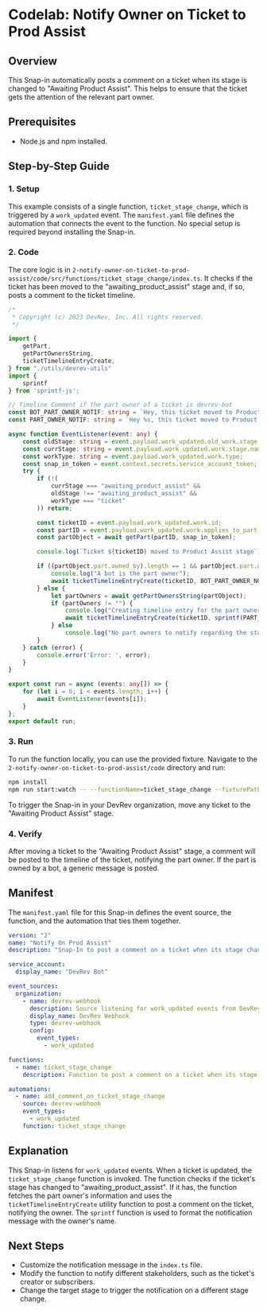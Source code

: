 # Codelab: Notify Owner on Ticket to Prod Assist

## Overview
This Snap-in automatically posts a comment on a ticket when its stage is changed to "Awaiting Product Assist". This helps to ensure that the ticket gets the attention of the relevant part owner.

## Prerequisites
- Node.js and npm installed.

## Step-by-Step Guide

### 1. Setup
This example consists of a single function, `ticket_stage_change`, which is triggered by a `work_updated` event. The `manifest.yaml` file defines the automation that connects the event to the function. No special setup is required beyond installing the Snap-in.

### 2. Code
The core logic is in `2-notify-owner-on-ticket-to-prod-assist/code/src/functions/ticket_stage_change/index.ts`. It checks if the ticket has been moved to the "awaiting_product_assist" stage and, if so, posts a comment to the ticket timeline.

```typescript
/*
 * Copyright (c) 2023 DevRev, Inc. All rights reserved.
 */

import {
	getPart,
	getPartOwnersString,
	ticketTimelineEntryCreate,
} from "./utils/devrev-utils"
import {
	sprintf
} from 'sprintf-js';

// Timeline Comment if the part owner of a ticket is devrev-bot
const BOT_PART_OWNER_NOTIF: string = `Hey, this ticket moved to Product Assist stage and may need attention.`;
const PART_OWNER_NOTIF: string = `Hey %s, this ticket moved to Product Assist stage and may need your attention. You are being notified because you are the part owner of this ticket.`;

async function EventListener(event: any) {
	const oldStage: string = event.payload.work_updated.old_work.stage.name;
	const currStage: string = event.payload.work_updated.work.stage.name;
	const workType: string = event.payload.work_updated.work.type;
	const snap_in_token = event.context.secrets.service_account_token;
	try {
		if (!(
			currStage === "awaiting_product_assist" &&
			oldStage !== "awaiting_product_assist" &&
			workType === "ticket"
		)) return;

		const ticketID = event.payload.work_updated.work.id;
		const partID = event.payload.work_updated.work.applies_to_part.id;
		const partObject = await getPart(partID, snap_in_token);

		console.log(`Ticket ${ticketID} moved to Product Assist stage`);

		if ((partObject.part.owned_by).length == 1 && partObject.part.owned_by[0].type != "dev_user") {
			console.log("A bot is the part owner");
			await ticketTimelineEntryCreate(ticketID, BOT_PART_OWNER_NOTIF, snap_in_token);
		} else {
			let partOwners = await getPartOwnersString(partObject);
			if (partOwners != "") {
				console.log("Creating timeline entry for the part owners");
				await ticketTimelineEntryCreate(ticketID, sprintf(PART_OWNER_NOTIF, [partOwners]), snap_in_token);
			} else
				console.log("No part owners to notify regarding the stage change");
		}
	} catch (error) {
		console.error('Error: ', error);
	}
}

export const run = async (events: any[]) => {
	for (let i = 0; i < events.length; i++) {
		await EventListener(events[i]);
	}
};
export default run;
```

### 3. Run
To run the function locally, you can use the provided fixture. Navigate to the `2-notify-owner-on-ticket-to-prod-assist/code` directory and run:

```bash
npm install
npm run start:watch -- --functionName=ticket_stage_change --fixturePath=work_updated_event.json
```

To trigger the Snap-in in your DevRev organization, move any ticket to the "Awaiting Product Assist" stage.

### 4. Verify
After moving a ticket to the "Awaiting Product Assist" stage, a comment will be posted to the timeline of the ticket, notifying the part owner. If the part is owned by a bot, a generic message is posted.

## Manifest
The `manifest.yaml` file for this Snap-in defines the event source, the function, and the automation that ties them together.

```yaml
version: "2"
name: "Notify On Prod Assist"
description: "Snap-In to post a comment on a ticket when its stage changes to 'Awaiting Product Assist'"

service_account:
  display_name: "DevRev Bot"

event_sources:
  organization:
    - name: devrev-webhook
      description: Source listening for work_updated events from DevRev.
      display_name: DevRev Webhook
      type: devrev-webhook
      config:
        event_types:
          - work_updated

functions:
  - name: ticket_stage_change
    description: Function to post a comment on a ticket when its stage changes to "Awaiting Product Assist".

automations:
  - name: add_comment_on_ticket_stage_change
    source: devrev-webhook
    event_types:
      - work_updated
    function: ticket_stage_change
```

## Explanation
This Snap-in listens for `work_updated` events. When a ticket is updated, the `ticket_stage_change` function is invoked. The function checks if the ticket's stage has changed to "awaiting_product_assist". If it has, the function fetches the part owner's information and uses the `ticketTimelineEntryCreate` utility function to post a comment on the ticket, notifying the owner. The `sprintf` function is used to format the notification message with the owner's name.

## Next Steps
- Customize the notification message in the `index.ts` file.
- Modify the function to notify different stakeholders, such as the ticket's creator or subscribers.
- Change the target stage to trigger the notification on a different stage change.
